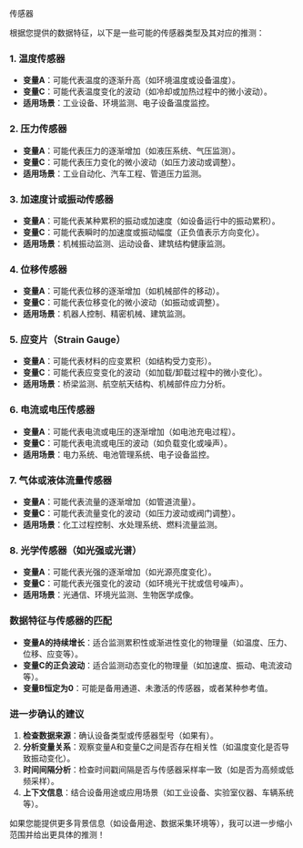 传感器

根据您提供的数据特征，以下是一些可能的传感器类型及其对应的推测：

### 1. **温度传感器**
   - **变量A**：可能代表温度的逐渐升高（如环境温度或设备温度）。
   - **变量C**：可能代表温度变化的波动（如冷却或加热过程中的微小波动）。
   - **适用场景**：工业设备、环境监测、电子设备温度监控。

### 2. **压力传感器**
   - **变量A**：可能代表压力的逐渐增加（如液压系统、气压监测）。
   - **变量C**：可能代表压力变化的微小波动（如压力波动或调整）。
   - **适用场景**：工业自动化、汽车工程、管道压力监测。

### 3. **加速度计或振动传感器**
   - **变量A**：可能代表某种累积的振动或加速度（如设备运行中的振动累积）。
   - **变量C**：可能代表瞬时的加速度或振动幅度（正负值表示方向变化）。
   - **适用场景**：机械振动监测、运动设备、建筑结构健康监测。

### 4. **位移传感器**
   - **变量A**：可能代表位移的逐渐增加（如机械部件的移动）。
   - **变量C**：可能代表位移变化的微小波动（如振动或调整）。
   - **适用场景**：机器人控制、精密机械、建筑监测。

### 5. **应变片（Strain Gauge）**
   - **变量A**：可能代表材料的应变累积（如结构受力变形）。
   - **变量C**：可能代表应变变化的波动（如加载/卸载过程中的微小变化）。
   - **适用场景**：桥梁监测、航空航天结构、机械部件应力分析。

### 6. **电流或电压传感器**
   - **变量A**：可能代表电流或电压的逐渐增加（如电池充电过程）。
   - **变量C**：可能代表电流或电压的波动（如负载变化或噪声）。
   - **适用场景**：电力系统、电池管理系统、电子设备监控。

### 7. **气体或液体流量传感器**
   - **变量A**：可能代表流量的逐渐增加（如管道流量）。
   - **变量C**：可能代表流量变化的波动（如压力波动或阀门调整）。
   - **适用场景**：化工过程控制、水处理系统、燃料流量监测。

### 8. **光学传感器（如光强或光谱）**
   - **变量A**：可能代表光强的逐渐增加（如光源亮度变化）。
   - **变量C**：可能代表光强变化的波动（如环境光干扰或信号噪声）。
   - **适用场景**：光通信、环境光监测、生物医学成像。

### 数据特征与传感器的匹配
- **变量A的持续增长**：适合监测累积性或渐进性变化的物理量（如温度、压力、位移、应变等）。
- **变量C的正负波动**：适合监测动态变化的物理量（如加速度、振动、电流波动等）。
- **变量B恒定为0**：可能是备用通道、未激活的传感器，或者某种参考值。

### 进一步确认的建议
1. **检查数据来源**：确认设备类型或传感器型号（如果有）。
2. **分析变量关系**：观察变量A和变量C之间是否存在相关性（如温度变化是否导致振动变化）。
3. **时间间隔分析**：检查时间戳间隔是否与传感器采样率一致（如是否为高频或低频采样）。
4. **上下文信息**：结合设备用途或应用场景（如工业设备、实验室仪器、车辆系统等）。

如果您能提供更多背景信息（如设备用途、数据采集环境等），我可以进一步缩小范围并给出更具体的推测！

